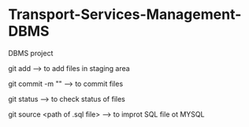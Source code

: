 # Transport-Services-Management-DBMS
DBMS project

git add                                --> to add files in staging area

git commit -m "<commit message>"       --> to commit files
  
git status                             --> to check status of files

git source <path  of .sql file>        --> to improt SQL file ot MYSQL
